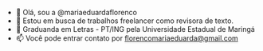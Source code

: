 - 👋 Olá, sou a @mariaeduardaflorenco
- 👀 Estou em busca de trabalhos freelancer como revisora de texto.
- 🌱 Graduanda em Letras - PT/ING pela Universidade Estadual de Maringá
- 📫 Você pode entrar contato por florencomariaeduarda@gmail.com

<!---
mariaeduardaflorenco/mariaeduardaflorenco is a ✨ special ✨ repository because its `README.md` (this file) appears on your GitHub profile.
You can click the Preview link to take a look at your changes.
--->
